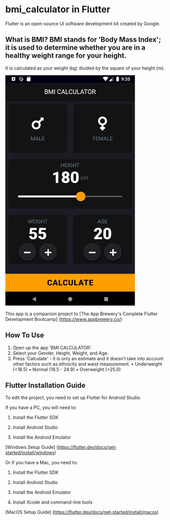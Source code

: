 # bmi_calculator in Flutter

Flutter is an open-source UI software development kit created by Google.

## What is BMI? BMI stands for 'Body Mass Index'; it is used to determine whether you are in a healthy weight range for your height.
It is calculated as your weight (kg) divided by the square of your height (m).

![bmicalculator](bmicalculator.gif)

This app is a companion project to [The App Brewery's Complete Flutter Development Bootcamp] (https://www.appbrewery.co/)

## How To Use

1. Open up the app 'BMI CALCULATOR'.
2. Select your Gender, Height, Weight, and Age.
3. Press 'Calculate' - it is only an estimate and it doesn’t take into account other factors such as ethnicity and waist measurement.
   • Underweight (<18.5) 
   • Normal (18.5 - 24.9)
   • Overweight (>25.0)

## Flutter Installation Guide

To edit the project, you need to set up Flutter for Android Studio.

If you have a PC, you will need to:

1. Install the Flutter SDK

2. Install Android Studio

3. Install the Android Emulator

[Windows Setup Guide] (https://flutter.dev/docs/get-started/install/windows)

Or if you have a Mac, you need to:

1. Install the Flutter SDK

2. Install Android Studio

3. Install the Android Emulator

4. Install Xcode and command-line tools

[MacOS Setup Guide] (https://flutter.dev/docs/get-started/install/macos)
